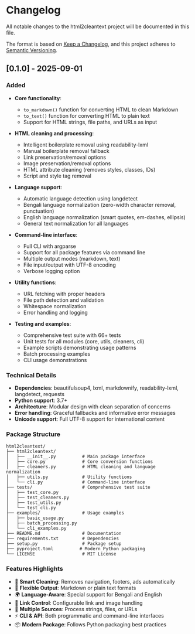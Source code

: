 # Changelog

All notable changes to the html2cleantext project will be documented in this file.

The format is based on [Keep a Changelog](https://keepachangelog.com/en/1.0.0/),
and this project adheres to [Semantic Versioning](https://semver.org/spec/v2.0.0.html).

## [0.1.0] - 2025-09-01

### Added
- **Core functionality**:
  - `to_markdown()` function for converting HTML to clean Markdown
  - `to_text()` function for converting HTML to plain text
  - Support for HTML strings, file paths, and URLs as input

- **HTML cleaning and processing**:
  - Intelligent boilerplate removal using readability-lxml
  - Manual boilerplate removal fallback
  - Link preservation/removal options
  - Image preservation/removal options
  - HTML attribute cleaning (removes styles, classes, IDs)
  - Script and style tag removal

- **Language support**:
  - Automatic language detection using langdetect
  - Bengali language normalization (zero-width character removal, punctuation)
  - English language normalization (smart quotes, em-dashes, ellipsis)
  - General text normalization for all languages

- **Command-line interface**:
  - Full CLI with argparse
  - Support for all package features via command line
  - Multiple output modes (markdown, text)
  - File input/output with UTF-8 encoding
  - Verbose logging option

- **Utility functions**:
  - URL fetching with proper headers
  - File path detection and validation
  - Whitespace normalization
  - Error handling and logging

- **Testing and examples**:
  - Comprehensive test suite with 66+ tests
  - Unit tests for all modules (core, utils, cleaners, cli)
  - Example scripts demonstrating usage patterns
  - Batch processing examples
  - CLI usage demonstrations

### Technical Details
- **Dependencies**: beautifulsoup4, lxml, markdownify, readability-lxml, langdetect, requests
- **Python support**: 3.7+
- **Architecture**: Modular design with clean separation of concerns
- **Error handling**: Graceful fallbacks and informative error messages
- **Unicode support**: Full UTF-8 support for international content

### Package Structure
```
html2cleantext/
├── html2cleantext/
│   ├── __init__.py          # Main package interface
│   ├── core.py              # Core conversion functions
│   ├── cleaners.py          # HTML cleaning and language normalization
│   ├── utils.py             # Utility functions
│   └── cli.py               # Command-line interface
├── tests/                   # Comprehensive test suite
│   ├── test_core.py
│   ├── test_cleaners.py
│   ├── test_utils.py
│   └── test_cli.py
├── examples/                # Usage examples
│   ├── basic_usage.py
│   ├── batch_processing.py
│   └── cli_examples.py
├── README.md                # Documentation
├── requirements.txt         # Dependencies
├── setup.py                 # Package setup
├── pyproject.toml          # Modern Python packaging
└── LICENSE                  # MIT License
```

### Features Highlights
- 🧹 **Smart Cleaning**: Removes navigation, footers, ads automatically
- 📝 **Flexible Output**: Markdown or plain text formats
- 🌍 **Language-Aware**: Special support for Bengali and English
- 🔗 **Link Control**: Configurable link and image handling
- 🚀 **Multiple Sources**: Process strings, files, or URLs
- ⚡ **CLI & API**: Both programmatic and command-line interfaces
- 📦 **Modern Package**: Follows Python packaging best practices
